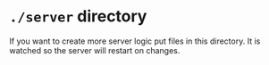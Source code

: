 # `./server` directory

If you want to create more server logic put files in this directory.
It is watched so the server will restart on changes.
